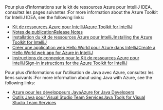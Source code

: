 <span data-ttu-id="b95da-101">Pour plus d’informations sur le kit de ressources Azure pour IntelliJ IDEA, consultez les pages suivantes :</span><span class="sxs-lookup"><span data-stu-id="b95da-101">For more information about the Azure Toolkit for IntelliJ IDEA, see the following links:</span></span> 

* [<span data-ttu-id="b95da-102">Kit de ressources Azure pour IntelliJ</span><span class="sxs-lookup"><span data-stu-id="b95da-102">Azure Toolkit for IntelliJ</span></span>](../intellij/azure-toolkit-for-intellij.md) 
* [<span data-ttu-id="b95da-103">Notes de publication</span><span class="sxs-lookup"><span data-stu-id="b95da-103">Release Notes</span></span>](https://github.com/Microsoft/azure-tools-for-java/releases) 
* [<span data-ttu-id="b95da-104">Installation du kit de ressources Azure pour IntelliJ</span><span class="sxs-lookup"><span data-stu-id="b95da-104">Installing the Azure Toolkit for IntelliJ</span></span>](../intellij/azure-toolkit-for-intellij-installation.md) 
* [<span data-ttu-id="b95da-105">Créer une application web Hello World pour Azure dans IntelliJ</span><span class="sxs-lookup"><span data-stu-id="b95da-105">Create a Hello World web app for Azure in IntelliJ</span></span>](../intellij/azure-toolkit-for-intellij-create-hello-world-web-app.md) 
* [<span data-ttu-id="b95da-106">Instructions de connexion pour le Kit de ressources Azure pour IntelliJ</span><span class="sxs-lookup"><span data-stu-id="b95da-106">Sign-in instructions for the Azure Toolkit for IntelliJ</span></span>](../intellij/azure-toolkit-for-intellij-sign-in-instructions.md) 

<span data-ttu-id="b95da-107">Pour plus d’informations sur l’utilisation de Java avec Azure, consultez les liens suivants :</span><span class="sxs-lookup"><span data-stu-id="b95da-107">For more information about using Java with Azure, see the following links:</span></span> 

* [<span data-ttu-id="b95da-108">Azure pour les développeurs Java</span><span class="sxs-lookup"><span data-stu-id="b95da-108">Azure for Java Developers</span></span>](https://docs.microsoft.com/java/azure/) 
* [<span data-ttu-id="b95da-109">Outils Java pour Visual Studio Team Services</span><span class="sxs-lookup"><span data-stu-id="b95da-109">Java Tools for Visual Studio Team Services</span></span>](https://java.visualstudio.com/) 
<!-- TODO: Add URLs for Java in VSCode here --> 
